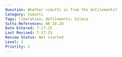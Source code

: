 ```yaml
---
Question: Whether vimutti is from the defilements?
Category: Vimutti
Tags: liberation; defilements; kilesa
Sutta References: AN 10.20
Date Entered: 7-17-25
Last Revised: 7-17-25
Review Status: Not started
Level: 2
Priority: 2
---
```


